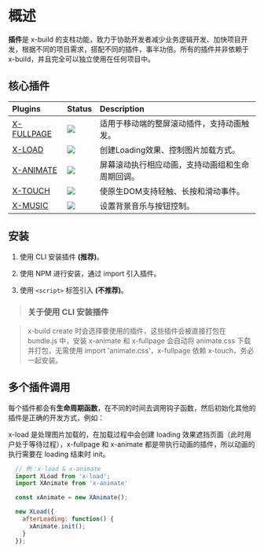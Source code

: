 # 概述

**插件**是 x-build 的支柱功能，致力于协助开发者减少业务逻辑开发、加快项目开发，根据不同的项目需求，搭配不同的插件，事半功倍。所有的插件并非依赖于 x-build，并且完全可以独立使用在任何项目中。

## 核心插件

| Plugins | Status | Description |
| :------ | :------ | :------ |
| [X-FULLPAGE](x-fullpage.md) | <img src="https://img.shields.io/badge/npm-v1.2.2-blue.svg"> | 适用于移动端的整屏滚动插件，支持动画触发。 |
| [X-LOAD](x-load.md) | <img src="https://img.shields.io/badge/npm-v1.3.4-blue.svg"> | 创建Loading效果、控制图片加载方式。 |
| [X-ANIMATE](x-animate.md) | <img src="https://img.shields.io/badge/npm-v1.0.2-blue.svg"> | 屏幕滚动执行相应动画，支持动画组和生命周期回调。 |
| [X-TOUCH](x-touch.md) | <img src="https://img.shields.io/badge/npm-v1.2.1-blue.svg"> | 使原生DOM支持轻触、长按和滑动事件。 |
| [X-MUSIC](x-music.md) | <img src="https://img.shields.io/badge/npm-v1.0.2-blue.svg"> | 设置背景音乐与按钮控制。 |


## 安装

1. 使用 CLI 安装插件 **(推荐)**。

2. 使用 NPM 进行安装，通过 import 引入插件。

3. 使用 `<script>` 标签引入 **(不推荐)**。

> ### 关于使用 CLI 安装插件

> x-build create 时会选择要使用的插件，这些插件会被直接打包在 bundle.js 中，安装 x-animate 和 x-fullpage 会自动将 animate.css 下载并打包，无需使用 import 'animate.css'，x-fullpage 依赖 x-touch，务必一起安装。

## 多个插件调用

每个插件都会有**生命周期函数**，在不同的时间去调用钩子函数，然后初始化其他的插件是正确的开发方式，例如：

x-load 是处理图片加载的，在加载过程中会创建 loading 效果遮挡页面（此时用户处于等待过程），x-fullpage 和 x-animate 都是带执行动画的插件，所以动画的执行需要在 loading 结束时 init。

```javascript
  // 例：x-load & x-animate
  import XLoad from 'x-load';
  import XAnimate from 'x-animate'

  const xAnimate = new XAnimate();

  new XLoad({
    afterLoading: function() {
      xAnimate.init();
    }
  });
```